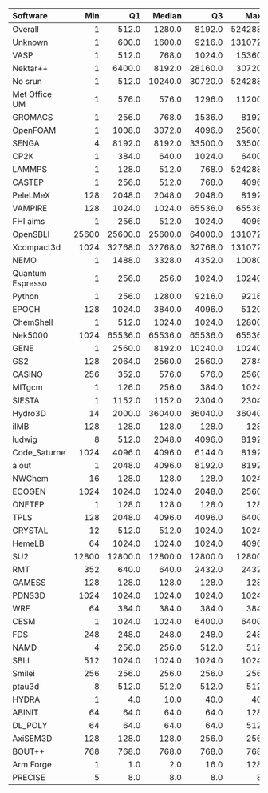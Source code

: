 | Software         |   Min |      Q1 |   Median |      Q3 |    Max |    Jobs |     Nodeh |   PercentUse |   Users |   Projects |
|:-----------------|------:|--------:|---------:|--------:|-------:|--------:|----------:|-------------:|--------:|-----------:|
| Overall          |     1 |   512.0 |   1280.0 |  8192.0 | 524288 | 3791040 | 3803736.3 |        100.0 |     835 |        128 |
| Unknown          |     1 |   600.0 |   1600.0 |  9216.0 | 131072 | 1417524 |  809246.1 |         21.3 |     416 |         93 |
| VASP             |     1 |   512.0 |    768.0 |  1024.0 |  15360 | 1075044 |  785850.6 |         20.7 |     137 |         14 |
| Nektar++         |     1 |  6400.0 |   8192.0 | 28160.0 |  30720 |     608 |  349480.3 |          9.2 |      14 |          4 |
| No srun          |     1 |   512.0 |  10240.0 | 30720.0 | 524288 |  109463 |  301067.1 |          7.9 |     642 |        107 |
| Met Office UM    |     1 |   576.0 |    576.0 |  1296.0 |  11200 |   46864 |  177517.5 |          4.7 |      41 |          7 |
| GROMACS          |     1 |   256.0 |    768.0 |  1536.0 |   8192 |   20764 |  171241.4 |          4.5 |      38 |          9 |
| OpenFOAM         |     1 |  1008.0 |   3072.0 |  4096.0 |  25600 |    4349 |  143329.1 |          3.8 |      54 |         23 |
| SENGA            |     4 |  8192.0 |   8192.0 | 33500.0 |  33500 |     132 |  143148.2 |          3.8 |       7 |          3 |
| CP2K             |     1 |   384.0 |    640.0 |  1024.0 |   6400 |   41699 |  134913.8 |          3.5 |      44 |         10 |
| LAMMPS           |     1 |   128.0 |    512.0 |   768.0 | 524288 |   39546 |  113875.9 |          3.0 |      48 |         18 |
| CASTEP           |     1 |   256.0 |    512.0 |   768.0 |   4096 |   72430 |   92006.6 |          2.4 |      36 |          6 |
| PeleLMeX         |   128 |  2048.0 |   2048.0 |  2048.0 |   8192 |     283 |   62848.6 |          1.7 |       4 |          1 |
| VAMPIRE          |   128 |  1024.0 |   1024.0 | 65536.0 |  65536 |     798 |   61395.0 |          1.6 |       5 |          3 |
| FHI aims         |     1 |   256.0 |    512.0 |  1024.0 |   4096 |   22665 |   48043.8 |          1.3 |      25 |          5 |
| OpenSBLI         | 25600 | 25600.0 |  25600.0 | 64000.0 | 131072 |      19 |   40315.9 |          1.1 |       3 |          3 |
| Xcompact3d       |  1024 | 32768.0 |  32768.0 | 32768.0 | 131072 |      62 |   38053.8 |          1.0 |       4 |          4 |
| NEMO             |     1 |  1488.0 |   3328.0 |  4352.0 |  10080 |    3400 |   31721.9 |          0.8 |      27 |          5 |
| Quantum Espresso |     1 |   256.0 |    256.0 |  1024.0 |  10240 |    2650 |   27797.4 |          0.7 |      32 |          9 |
| Python           |     1 |   256.0 |   1280.0 |  9216.0 |   9216 |   55552 |   25913.1 |          0.7 |      48 |         23 |
| EPOCH            |   128 |  1024.0 |   3840.0 |  4096.0 |   5120 |    1596 |   25602.9 |          0.7 |       7 |          1 |
| ChemShell        |     1 |   512.0 |   1024.0 |  1024.0 |  12800 |     977 |   21672.8 |          0.6 |      11 |          3 |
| Nek5000          |  1024 | 65536.0 |  65536.0 | 65536.0 |  65536 |      60 |   21356.3 |          0.6 |       4 |          2 |
| GENE             |     1 |  2560.0 |   8192.0 | 10240.0 |  10240 |   11511 |   17393.9 |          0.5 |      10 |          3 |
| GS2              |   128 |  2064.0 |   2560.0 |  2560.0 |   2784 |   12321 |   16558.3 |          0.4 |       5 |          1 |
| CASINO           |   256 |   352.0 |    576.0 |   576.0 |   2560 |      20 |   16371.9 |          0.4 |       1 |          1 |
| MITgcm           |     1 |   126.0 |    256.0 |   384.0 |   1024 |   19862 |   15883.3 |          0.4 |      15 |          2 |
| SIESTA           |     1 |  1152.0 |   1152.0 |  2304.0 |   2304 |     404 |   15222.9 |          0.4 |       2 |          1 |
| Hydro3D          |    14 |  2000.0 |  36040.0 | 36040.0 |  36040 |     109 |   14708.7 |          0.4 |       3 |          2 |
| iIMB             |   128 |   128.0 |    128.0 |   128.0 |    128 |      63 |   11634.6 |          0.3 |       1 |          1 |
| ludwig           |     8 |   512.0 |   2048.0 |  4096.0 |   8192 |     702 |    9818.9 |          0.3 |       1 |          1 |
| Code_Saturne     |  1024 |  4096.0 |   4096.0 |  6144.0 |   8192 |      65 |    9758.0 |          0.3 |       3 |          2 |
| a.out            |     1 |  2048.0 |   4096.0 |  8192.0 |   8192 |    1684 |    9367.3 |          0.2 |       9 |          7 |
| NWChem           |    16 |   128.0 |    128.0 |   128.0 |   1024 |  825302 |    6108.2 |          0.2 |       8 |          5 |
| ECOGEN           |  1024 |  1024.0 |   1024.0 |  2048.0 |   2560 |      78 |    5873.8 |          0.2 |       1 |          1 |
| ONETEP           |     1 |   128.0 |    128.0 |   128.0 |    128 |    1279 |    5646.9 |          0.1 |       4 |          1 |
| TPLS             |   128 |  2048.0 |   4096.0 |  4096.0 |   6400 |     154 |    4843.7 |          0.1 |       3 |          1 |
| CRYSTAL          |    12 |   512.0 |    512.0 |  1024.0 |   1024 |     119 |    4610.7 |          0.1 |       4 |          2 |
| HemeLB           |    64 |  1024.0 |   1024.0 |  1024.0 |   4096 |      46 |    2512.5 |          0.1 |       2 |          2 |
| SU2              | 12800 | 12800.0 |  12800.0 | 12800.0 |  12800 |       1 |    2401.3 |          0.1 |       1 |          1 |
| RMT              |   352 |   640.0 |    640.0 |  2432.0 |   2432 |     156 |    2060.5 |          0.1 |       4 |          1 |
| GAMESS           |   128 |   128.0 |    128.0 |   128.0 |    128 |     131 |    1632.7 |          0.0 |       1 |          1 |
| PDNS3D           |  1024 |  1024.0 |   1024.0 |  1024.0 |   1024 |      21 |    1287.2 |          0.0 |       1 |          1 |
| WRF              |    64 |   384.0 |    384.0 |   384.0 |    384 |      11 |    1144.2 |          0.0 |       2 |          2 |
| CESM             |     1 |  1024.0 |   1024.0 |  6400.0 |   6400 |      75 |     843.7 |          0.0 |       6 |          1 |
| FDS              |   248 |   248.0 |    248.0 |   248.0 |    248 |      14 |     656.3 |          0.0 |       1 |          1 |
| NAMD             |     4 |   256.0 |    256.0 |   512.0 |    512 |      26 |     455.5 |          0.0 |       3 |          3 |
| SBLI             |   512 |  1024.0 |   1024.0 |  1024.0 |   1024 |      50 |     332.8 |          0.0 |       1 |          1 |
| Smilei           |   256 |   256.0 |    256.0 |   256.0 |    256 |      62 |     172.8 |          0.0 |       1 |          1 |
| ptau3d           |     8 |   512.0 |    512.0 |   512.0 |    512 |      76 |      13.9 |          0.0 |       2 |          2 |
| HYDRA            |     1 |     4.0 |     10.0 |    40.0 |     40 |      51 |      13.2 |          0.0 |       4 |          2 |
| ABINIT           |    64 |    64.0 |     64.0 |    64.0 |    128 |      15 |       4.4 |          0.0 |       1 |          1 |
| DL_POLY          |    64 |    64.0 |     64.0 |    64.0 |    512 |       6 |       3.9 |          0.0 |       2 |          1 |
| AxiSEM3D         |   128 |   128.0 |    128.0 |   256.0 |    256 |       4 |       1.9 |          0.0 |       1 |          1 |
| BOUT++           |   768 |   768.0 |    768.0 |   768.0 |    768 |       3 |       0.1 |          0.0 |       1 |          1 |
| Arm Forge        |     1 |     1.0 |      2.0 |    16.0 |    128 |     125 |       0.0 |          0.0 |       8 |          6 |
| PRECISE          |     5 |     8.0 |      8.0 |     8.0 |      8 |       9 |       0.0 |          0.0 |       1 |          1 |